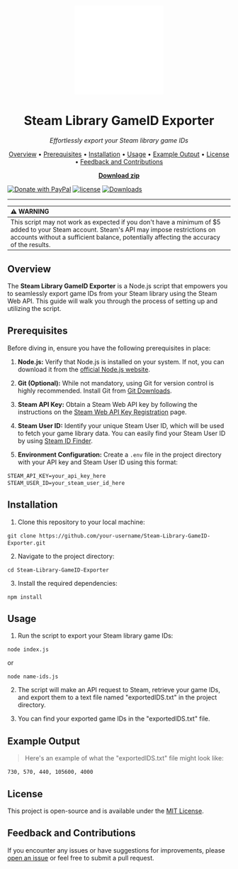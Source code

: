 <p align="center">
  <img src="https://github.com/MRCYODev/Steam-Library-GameID-Exporter/blob/main/steam-icon.png" alt="Steam Icon" width="200">
</p>

<h1 align="center">Steam Library GameID Exporter</h1>

<p align="center">
  <em>Effortlessly export your Steam library game IDs</em>
</p>

<p align="center">
  <a href="#overview">Overview</a> •
  <a href="#prerequisites">Prerequisites</a> •
  <a href="#installation">Installation</a> •
  <a href="#usage">Usage</a> •
  <a href="#example-output">Example Output</a> •
  <a href="#license">License</a> •
  <a href="#feedback-and-contributions">Feedback and Contributions</a>
</p>

<p align="center">
<b>
<a href="https://github.com/MRCYODev/Steam-Library-GameID-Exporter/releases/download/1.0.0/main.zip">Download zip</a>
</b>
</p>

[![Donate with PayPal](https://www.paypalobjects.com/en_US/i/btn/btn_donate_SM.gif)](https://www.paypal.com/donate/?hosted_button_id=U3VMA6UAZLUAN)
[![license](https://img.shields.io/github/license/nhn/tui.editor.svg)](https://github.com/MRCYODev/Steam-Library-GameID-Exporter/blob/main/LICENSE)
[![Downloads](https://img.shields.io/github/downloads/MRCYODev/Steam-Library-GameID-Exporter/total.svg)]()


---


| :warning: WARNING          |
|:---------------------------|
| This script may not work as expected if you don't have a minimum of $5 added to your Steam account. Steam's API may impose restrictions on accounts without a sufficient balance, potentially affecting the accuracy of the results.    |


## Overview

The **Steam Library GameID Exporter** is a Node.js script that empowers you to seamlessly export game IDs from your Steam library using the Steam Web API. This guide will walk you through the process of setting up and utilizing the script.

## Prerequisites

Before diving in, ensure you have the following prerequisites in place:

1. **Node.js:** Verify that Node.js is installed on your system. If not, you can download it from the [official Node.js website](https://nodejs.org/).

2. **Git (Optional):** While not mandatory, using Git for version control is highly recommended. Install Git from [Git Downloads](https://git-scm.com/downloads).

3. **Steam API Key:** Obtain a Steam Web API key by following the instructions on the [Steam Web API Key Registration](https://steamcommunity.com/dev/apikey) page.

4. **Steam User ID:** Identify your unique Steam User ID, which will be used to fetch your game library data. You can easily find your Steam User ID by using [Steam ID Finder](https://steamidfinder.com/).

5. **Environment Configuration:** Create a `.env` file in the project directory with your API key and Steam User ID using this format:

```env
STEAM_API_KEY=your_api_key_here
STEAM_USER_ID=your_steam_user_id_here
```

## Installation

1. Clone this repository to your local machine:

```
git clone https://github.com/your-username/Steam-Library-GameID-Exporter.git
```

2. Navigate to the project directory:
```
cd Steam-Library-GameID-Exporter
```

3. Install the required dependencies:
```
npm install
```

## Usage

1. Run the script to export your Steam library game IDs:

```
node index.js
```
or
```
node name-ids.js
```

2. The script will make an API request to Steam, retrieve your game IDs, and export them to a text file named "exportedIDS.txt" in the project directory.

3. You can find your exported game IDs in the "exportedIDS.txt" file.


## Example Output
> Here's an example of what the "exportedIDS.txt" file might look like:
```
730, 570, 440, 105600, 4000
```

## License

This project is open-source and is available under the [MIT License](https://github.com/MRCYODev/Steam-Library-GameID-Exporter/blob/main/LICENSE).

## Feedback and Contributions
If you encounter any issues or have suggestions for improvements, please [open an issue](https://github.com/MRCYODev/Steam-Library-GameID-Exporter/issues) or feel free to submit a pull request.

